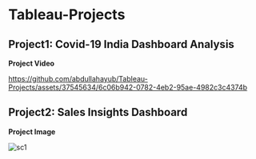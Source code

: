 # Tableau-Projects

## Project1: Covid-19 India Dashboard Analysis

**Project Video**

https://github.com/abdullahayub/Tableau-Projects/assets/37545634/6c06b942-0782-4eb2-95ae-4982c3c4374b

## Project2: Sales Insights Dashboard

**Project Image**

![sc1](https://github.com/abdullahayub/Tableau-Projects/assets/37545634/0e897d32-b3cd-4b73-9af2-72c9fdccecc0)
